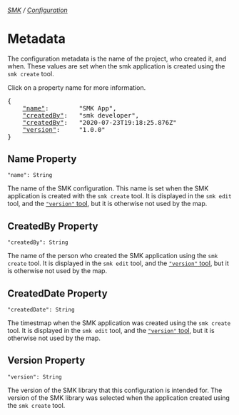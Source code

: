 ###### [SMK](..) / [Configuration](.)

# Metadata

The configuration metadata is the name of the project, who created it, and when.
These values are set when the smk application is created using the `smk create` tool.

Click on a property name for more information.
<pre>
{
    <a href="#name-property"        >"name"</a>:        "SMK App",
    <a href="#createdby-property"   >"createdBy"</a>:   "smk developer",
    <a href="#createddate-property" >"createdBy"</a>:   "2020-07-23T19:18:25.876Z"
    <a href="#version-property"     >"version"</a>:     "1.0.0"
}
</pre>

## Name Property
`"name": String`

The name of the SMK configuration.
This name is set when the SMK application is created with the `smk create` tool.
It is displayed in the `smk edit` tool, and the [`"version"` tool](tools/version), but it is otherwise not used by the map.


## CreatedBy Property
`"createdBy": String`

The name of the person who created the SMK application using the `smk create` tool.
It is displayed in the `smk edit` tool, and the [`"version"` tool](tools/version), but it is otherwise not used by the map.

## CreatedDate Property
`"createdDate": String`

The timestmap when the SMK application was created using the `smk create` tool.
It is displayed in the `smk edit` tool, and the [`"version"` tool](tools/version), but it is otherwise not used by the map.

## Version Property
`"version": String`

The version of the SMK library that this configuration is intended for.
The version of the SMK library was selected when the application created using the `smk create` tool.
